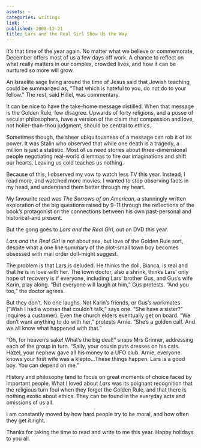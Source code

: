 ```yaml
---
assets: ~
categories: writings
link: ''
published: 2008-12-21
title: Lars and the Real Girl Show Us the Way
---
```

It’s that time of the year again. No matter what we believe or
commemorate, December offers most of us a few days off work. A chance to
reflect on what really matters in our complex, crowded lives, and how it
can be nurtured so more will grow.

An Israelite sage living around the time of Jesus said that Jewish
teaching could be summarized as, “That which is hateful to you, do not
do to your fellow.” The rest, said Hillel, was commentary.

It can be nice to have the take-home message distilled. When that
message is the Golden Rule, few disagree. Upwards of forty religions,
and a posse of secular philosophers, have a version of the claim that
compassion and love, not holier-than-thou judgment, should be central to
ethics.

Sometimes though, the sheer ubiquitousness of a message can rob it of
its power. It was Stalin who observed that while one death is a tragedy,
a million is just a statistic. Most of us need stories about
three-dimensional people negotiating real-world dilemmas to fire our
imaginations and shift our hearts. Leaving us cold teaches us nothing.

Because of this, I observed my vow to watch less TV this year. Instead,
I read more, and watched more movies. I wanted to stop observing facts
in my head, and understand them better through my heart.

My favourite read was *The Sorrows of an American*, a stunningly written
exploration of the big questions raised by 9–11 through the reflections
of the book’s protagonist on the connections between his own
past-personal and historical-and present.

But the gong goes to *Lars and the Real Girl*, out on DVD this year.

*Lars and the Real Girl* is not about sex, but love of the Golden Rule
sort, despite what a one line summary of the plot-small town boy becomes
obsessed with mail order doll-might suggest.

The problem is that Lars is deluded. He thinks the doll, Bianca, is real
and that he is in love with her. The town doctor, also a shrink, thinks
Lars’ only hope of recovery is if everyone, including Lars’ brother Gus,
and Gus’s wife Karin, play along. “But everyone will laugh at him,” Gus
protests. “And you too,” the doctor agrees.

But they don’t. No one laughs. Not Karin’s friends, or Gus’s workmates
(“Wish I had a woman that couldn’t talk,” says one. “She have a sister?”
inquires a customer). Even the church elders eventually get on board.
“We don’t want anything to do with her,” protests Arnie. “She’s a golden
calf. And we all know what happened with that.”

“Oh, for heaven’s sake! What’s the big deal!” snaps Mrs Grinner,
addressing each of the group in turn. “Sally, your cousin puts dresses
on his cats. Hazel, your nephew gave all his money to a UFO club. Arnie,
everyone knows your first wife was a klepto…These things happen. Lars is
a good boy. You can depend on me.”

History and philosophy tend to focus on great moments of choice faced by
important people. What I loved about *Lars* was its poignant recognition
that the religious turn foul when they forget the Golden Rule, and that
there is nothing exotic about ethics. They can be found in the everyday
acts and omissions of us all.

I am constantly moved by how hard people try to be moral, and how often
they get it right.

Thanks for taking the time to read and write to me this year. Happy
holidays to you all.